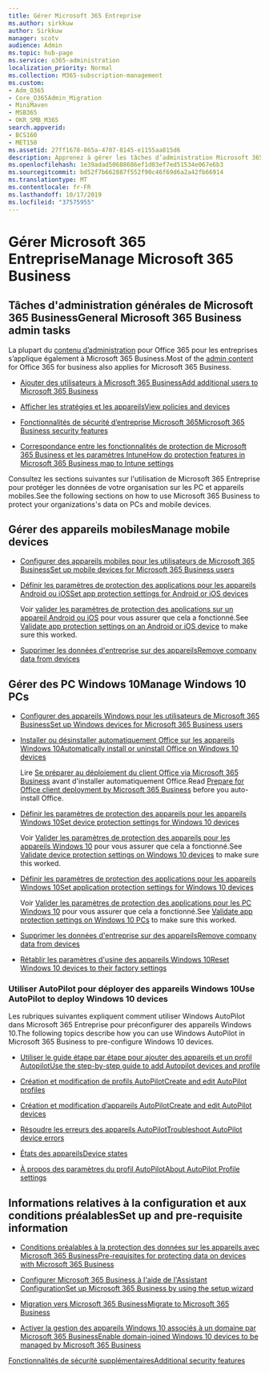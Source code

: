 ```yaml
---
title: Gérer Microsoft 365 Entreprise
ms.author: sirkkuw
author: Sirkkuw
manager: scotv
audience: Admin
ms.topic: hub-page
ms.service: o365-administration
localization_priority: Normal
ms.collection: M365-subscription-management
ms.custom:
- Adm_O365
- Core_O365Admin_Migration
- MiniMaven
- MSB365
- OKR_SMB_M365
search.appverid:
- BCS160
- MET150
ms.assetid: 27ff1678-865a-4707-8145-e1155aa815d6
description: Apprenez à gérer les tâches d’administration Microsoft 365 professionnelles, les appareils mobiles, Windows 10PCs et de nombreuses autres tâches.
ms.openlocfilehash: 1e39adad50688686ef1d03ef7ed51534e067e6b3
ms.sourcegitcommit: bd52f7b662887f552f90c46f69d6a2a42fb66914
ms.translationtype: MT
ms.contentlocale: fr-FR
ms.lasthandoff: 10/17/2019
ms.locfileid: "37575955"
---
```

# <a name="manage-microsoft-365-business"></a><span data-ttu-id="272ae-103">Gérer Microsoft 365 Entreprise</span><span class="sxs-lookup"><span data-stu-id="272ae-103">Manage Microsoft 365 Business</span></span>

## <a name="general-microsoft-365-business-admin-tasks"></a><span data-ttu-id="272ae-104">Tâches d'administration générales de Microsoft 365 Business</span><span class="sxs-lookup"><span data-stu-id="272ae-104">General Microsoft 365 Business admin tasks</span></span>

<span data-ttu-id="272ae-105">La plupart du [contenu d’administration](/Office365/Admin/admin-home.md) pour Office 365 pour les entreprises s’applique également à Microsoft 365 Business.</span><span class="sxs-lookup"><span data-stu-id="272ae-105">Most of the [admin content](/Office365/Admin/admin-home.md) for Office 365 for business also applies for Microsoft 365 Business.</span></span>

- [<span data-ttu-id="272ae-106">Ajouter des utilisateurs à Microsoft 365 Business</span><span class="sxs-lookup"><span data-stu-id="272ae-106">Add additional users to Microsoft 365 Business</span></span>](add-users-m365b.md)
    
- [<span data-ttu-id="272ae-107">Afficher les stratégies et les appareils</span><span class="sxs-lookup"><span data-stu-id="272ae-107">View policies and devices</span></span>](view-policies-and-devices.md)
    
- [<span data-ttu-id="272ae-108">Fonctionnalités de sécurité d’entreprise Microsoft 365</span><span class="sxs-lookup"><span data-stu-id="272ae-108">Microsoft 365 Business security features</span></span>](security-features.md)
    
- [<span data-ttu-id="272ae-109">Correspondance entre les fonctionnalités de protection de Microsoft 365 Business et les paramètres Intune</span><span class="sxs-lookup"><span data-stu-id="272ae-109">How do protection features in Microsoft 365 Business map to Intune settings</span></span>](map-protection-features-to-intune-settings.md)
    
<span data-ttu-id="272ae-110">Consultez les sections suivantes sur l'utilisation de Microsoft 365 Entreprise pour protéger les données de votre organisation sur les PC et appareils mobiles.</span><span class="sxs-lookup"><span data-stu-id="272ae-110">See the following sections on how to use Microsoft 365 Business to protect your organizations's data on PCs and mobile devices.</span></span>
  
## <a name="manage-mobile-devices"></a><span data-ttu-id="272ae-111">Gérer des appareils mobiles</span><span class="sxs-lookup"><span data-stu-id="272ae-111">Manage mobile devices</span></span>

- [<span data-ttu-id="272ae-112">Configurer des appareils mobiles pour les utilisateurs de Microsoft 365 Business</span><span class="sxs-lookup"><span data-stu-id="272ae-112">Set up mobile devices for Microsoft 365 Business users</span></span>](set-up-mobile-devices.md)
    
- [<span data-ttu-id="272ae-113">Définir les paramètres de protection des applications pour les appareils Android ou iOS</span><span class="sxs-lookup"><span data-stu-id="272ae-113">Set app protection settings for Android or iOS devices</span></span>](app-protection-settings-for-android-and-ios.md)
    
    <span data-ttu-id="272ae-114">Voir [valider les paramètres de protection des applications sur un appareil Android ou iOS](validate-settings-on-android-or-ios.md) pour vous assurer que cela a fonctionné.</span><span class="sxs-lookup"><span data-stu-id="272ae-114">See [Validate app protection settings on an Android or iOS device](validate-settings-on-android-or-ios.md) to make sure this worked.</span></span> 
    
- [<span data-ttu-id="272ae-115">Supprimer les données d'entreprise sur des appareils</span><span class="sxs-lookup"><span data-stu-id="272ae-115">Remove company data from devices</span></span>](remove-company-data.md)
    
## <a name="manage-windows-10-pcs"></a><span data-ttu-id="272ae-116">Gérer des PC Windows 10</span><span class="sxs-lookup"><span data-stu-id="272ae-116">Manage Windows 10 PCs</span></span>

- [<span data-ttu-id="272ae-117">Configurer des appareils Windows pour les utilisateurs de Microsoft 365 Business</span><span class="sxs-lookup"><span data-stu-id="272ae-117">Set up Windows devices for Microsoft 365 Business users</span></span>](set-up-windows-devices.md)
    
- [<span data-ttu-id="272ae-118">Installer ou désinstaller automatiquement Office sur les appareils Windows 10</span><span class="sxs-lookup"><span data-stu-id="272ae-118">Automatically install or uninstall Office on Windows 10 devices</span></span>](auto-install-or-uninstall-office.md)
    
    <span data-ttu-id="272ae-119">Lire [Se préparer au déploiement du client Office via Microsoft 365 Business](prepare-for-office-client-deployment.md) avant d'installer automatiquement Office.</span><span class="sxs-lookup"><span data-stu-id="272ae-119">Read [Prepare for Office client deployment by Microsoft 365 Business](prepare-for-office-client-deployment.md) before you auto-install Office.</span></span> 
    
- [<span data-ttu-id="272ae-120">Définir les paramètres de protection des appareils pour les appareils Windows 10</span><span class="sxs-lookup"><span data-stu-id="272ae-120">Set device protection settings for Windows 10 devices</span></span>](protection-settings-for-windows-10-pcs.md)
    
    <span data-ttu-id="272ae-121">Voir [Valider les paramètres de protection des appareils pour les appareils Windows 10](validate-settings-on-windows-10-pcs.md) pour vous assurer que cela a fonctionné.</span><span class="sxs-lookup"><span data-stu-id="272ae-121">See [Validate device protection settings on Windows 10 devices](validate-settings-on-windows-10-pcs.md) to make sure this worked.</span></span> 
    
- [<span data-ttu-id="272ae-122">Définir les paramètres de protection des applications pour les appareils Windows 10</span><span class="sxs-lookup"><span data-stu-id="272ae-122">Set application protection settings for Windows 10 devices</span></span>](protection-settings-for-windows-10-devices.md)
    
    <span data-ttu-id="272ae-123">Voir [Valider les paramètres de protection des applications pour les PC Windows 10](validate-protection-settings-on-windows-10-pcs.md) pour vous assurer que cela a fonctionné.</span><span class="sxs-lookup"><span data-stu-id="272ae-123">See [Validate app protection settings on Windows 10 PCs](validate-protection-settings-on-windows-10-pcs.md) to make sure this worked.</span></span> 
    
- [<span data-ttu-id="272ae-124">Supprimer les données d'entreprise sur des appareils</span><span class="sxs-lookup"><span data-stu-id="272ae-124">Remove company data from devices</span></span>](remove-company-data.md)
    
- [<span data-ttu-id="272ae-125">Rétablir les paramètres d'usine des appareils Windows 10</span><span class="sxs-lookup"><span data-stu-id="272ae-125">Reset Windows 10 devices to their factory settings</span></span>](reset-devices-to-factory-settings.md)
    
### <a name="use-autopilot-to-deploy-windows-10-devices"></a><span data-ttu-id="272ae-126">Utiliser AutoPilot pour déployer des appareils Windows 10</span><span class="sxs-lookup"><span data-stu-id="272ae-126">Use AutoPilot to deploy Windows 10 devices</span></span>

<span data-ttu-id="272ae-127">Les rubriques suivantes expliquent comment utiliser Windows AutoPilot dans Microsoft 365 Entreprise pour préconfigurer des appareils Windows 10.</span><span class="sxs-lookup"><span data-stu-id="272ae-127">The following topics describe how you can use Windows AutoPilot in Microsoft 365 Business to pre-configure Windows 10 devices.</span></span>
  
- [<span data-ttu-id="272ae-128">Utiliser le guide étape par étape pour ajouter des appareils et un profil Autopilot</span><span class="sxs-lookup"><span data-stu-id="272ae-128">Use the step-by-step guide to add Autopilot devices and profile</span></span>](add-autopilot-devices-and-profile.md)
    
- [<span data-ttu-id="272ae-129">Création et modification de profils AutoPilot</span><span class="sxs-lookup"><span data-stu-id="272ae-129">Create and edit AutoPilot profiles</span></span>](create-and-edit-autopilot-profiles.md)
    
- [<span data-ttu-id="272ae-130">Création et modification d’appareils AutoPilot</span><span class="sxs-lookup"><span data-stu-id="272ae-130">Create and edit AutoPilot devices</span></span>](create-and-edit-autopilot-devices.md)
    
- [<span data-ttu-id="272ae-131">Résoudre les erreurs des appareils AutoPilot</span><span class="sxs-lookup"><span data-stu-id="272ae-131">Troubleshoot AutoPilot device errors</span></span>](troubleshoot-autopilot-errors.md)
    
- [<span data-ttu-id="272ae-132">États des appareils</span><span class="sxs-lookup"><span data-stu-id="272ae-132">Device states</span></span>](device-states.md)
    
- [<span data-ttu-id="272ae-133">À propos des paramètres du profil AutoPilot</span><span class="sxs-lookup"><span data-stu-id="272ae-133">About AutoPilot Profile settings</span></span>](autopilot-profile-settings.md)
    
## <a name="set-up-and-pre-requisite-information"></a><span data-ttu-id="272ae-134">Informations relatives à la configuration et aux conditions préalables</span><span class="sxs-lookup"><span data-stu-id="272ae-134">Set up and pre-requisite information</span></span>

- [<span data-ttu-id="272ae-135">Conditions préalables à la protection des données sur les appareils avec Microsoft 365 Business</span><span class="sxs-lookup"><span data-stu-id="272ae-135">Pre-requisites for protecting data on devices with Microsoft 365 Business</span></span>](pre-requisites-for-data-protection.md)
    
- [<span data-ttu-id="272ae-136">Configurer Microsoft 365 Business à l'aide de l'Assistant Configuration</span><span class="sxs-lookup"><span data-stu-id="272ae-136">Set up Microsoft 365 Business by using the setup wizard</span></span>](set-up.md)
    
- [<span data-ttu-id="272ae-137">Migration vers Microsoft 365 Business</span><span class="sxs-lookup"><span data-stu-id="272ae-137">Migrate to Microsoft 365 Business</span></span>](migrate-to-microsoft-365-business.md)
    
- [<span data-ttu-id="272ae-138">Activer la gestion des appareils Windows 10 associés à un domaine par Microsoft 365 Business</span><span class="sxs-lookup"><span data-stu-id="272ae-138">Enable domain-joined Windows 10 devices to be managed by Microsoft 365 Business</span></span>](manage-windows-devices.md)
    
[<span data-ttu-id="272ae-139">Fonctionnalités de sécurité supplémentaires</span><span class="sxs-lookup"><span data-stu-id="272ae-139">Additional security features</span></span>](security-features.md#additional-security-features)
    

  

